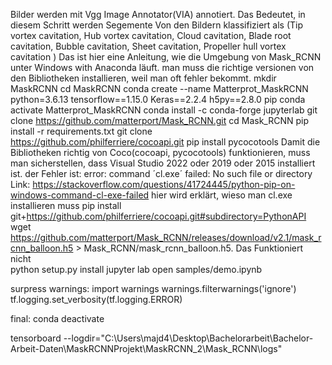 Bilder werden mit Vgg Image Annotator(VIA) annotiert. Das Bedeutet, in diesem Schritt werden Segemente Von den Bildern klassifiziert als 
(Tip vortex cavitation, Hub vortex cavitation, Cloud cavitation, Blade root cavitation, Bubble cavitation, Sheet cavitation, Propeller hull vortex cavitation )
Das ist hier eine Anleitung, wie die Umgebung von Mask_RCNN unter Windows with Anaconda läuft. man muss die richtige versionen von den 
Bibliotheken installieren, weil man oft fehler bekommt. 
mkdir MaskRCNN
cd MaskRCNN
conda create --name Matterprot_MaskRCNN python=3.6.13 tensorflow==1.15.0 Keras==2.2.4 h5py==2.8.0 pip
conda activate Matterprot_MaskRCNN
conda install -c conda-forge jupyterlab
git clone https://github.com/matterport/Mask_RCNN.git
cd  Mask_RCNN
pip install -r requirements.txt
git clone https://github.com/philferriere/cocoapi.git
pip install pycocotools
Damit die Bibliotheken richtig von Coco(cocoapi, pycocotools) funktionieren, 
muss man sicherstellen, dass Visual Studio 2022 oder 2019 oder 2015 installiert ist.
der Fehler ist: error: command ´cl.exe´ failed: No such file or directory 
Link: https://stackoverflow.com/questions/41724445/python-pip-on-windows-command-cl-exe-failed
hier wird erklärt, wieso man cl.exe installieren muss 
pip install git+https://github.com/philferriere/cocoapi.git#subdirectory=PythonAPI
wget https://github.com/matterport/Mask_RCNN/releases/download/v2.1/mask_rcnn_balloon.h5 > Mask_RCNN/mask_rcnn_balloon.h5. Das Funktioniert nicht  
python setup.py install
jupyter lab
open samples/demo.ipynb 


surpress warnings:
import warnings
warnings.filterwarnings('ignore')
tf.logging.set_verbosity(tf.logging.ERROR)

final:
conda deactivate

tensorboard --logdir="C:\Users\majd4\Desktop\Bachelorarbeit\Bachelor-Arbeit-Daten\MaskRCNNProjekt\MaskRCNN_2\Mask_RCNN\logs"

